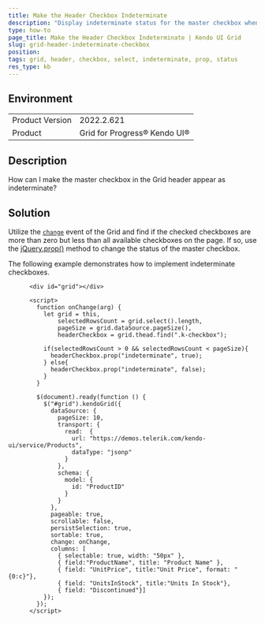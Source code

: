 ```yaml
---
title: Make the Header Checkbox Indeterminate
description: "Display indeterminate status for the master checkbox when only some of the Grid checkboxes are selected."
type: how-to
page_title: Make the Header Checkbox Indeterminate | Kendo UI Grid
slug: grid-header-indeterminate-checkbox
position: 
tags: grid, header, checkbox, select, indeterminate, prop, status
res_type: kb
---
```


## Environment

<table>
	<tbody>
		<tr>
			<td>Product Version</td>
			<td>2022.2.621</td>
		</tr>
		<tr>
			<td>Product</td>
			<td>Grid for Progress® Kendo UI®</td>
		</tr>
	</tbody>
</table>

## Description

How can I make the master checkbox in the Grid header appear as indeterminate?

## Solution

Utilize the [`change`](/api/javascript/ui/grid/events/change) event of the Grid and find if the checked checkboxes are more than zero but less than all available checkboxes on the page. If so, use the [jQuery.prop()](https://api.jquery.com/prop/) method to change the status of the master checkbox.

The following example demonstrates how to implement indeterminate checkboxes.

```dojo
      <div id="grid"></div>

      <script>
        function onChange(arg) {
          let grid = this,
              selectedRowsCount = grid.select().length,
              pageSize = grid.dataSource.pageSize(),
              headerCheckbox = grid.thead.find(".k-checkbox");

          if(selectedRowsCount > 0 && selectedRowsCount < pageSize){
            headerCheckbox.prop("indeterminate", true);
          } else{
            headerCheckbox.prop("indeterminate", false);
          }
        }

        $(document).ready(function () {
          $("#grid").kendoGrid({
            dataSource: {
              pageSize: 10,
              transport: {
                read:  {
                  url: "https://demos.telerik.com/kendo-ui/service/Products",
                  dataType: "jsonp"
                }
              },
              schema: {
                model: {
                  id: "ProductID"
                }
              }
            },
            pageable: true,
            scrollable: false,
            persistSelection: true,
            sortable: true,
            change: onChange,
            columns: [
              { selectable: true, width: "50px" },
              { field:"ProductName", title: "Product Name" },
              { field: "UnitPrice", title:"Unit Price", format: "{0:c}"},
              { field: "UnitsInStock", title:"Units In Stock"},
              { field: "Discontinued"}]
          });
        });
      </script>
```